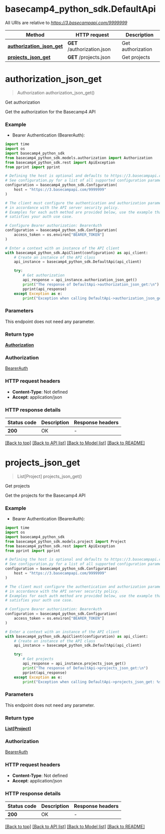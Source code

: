# basecamp4_python_sdk.DefaultApi

All URIs are relative to *https://3.basecampapi.com/9999999*

Method | HTTP request | Description
------------- | ------------- | -------------
[**authorization_json_get**](DefaultApi.md#authorization_json_get) | **GET** /authorization.json | Get authorization
[**projects_json_get**](DefaultApi.md#projects_json_get) | **GET** /projects.json | Get projects


# **authorization_json_get**
> Authorization authorization_json_get()

Get authorization

Get the authorization for the Basecamp4 API

### Example

* Bearer Authentication (BearerAuth):

```python
import time
import os
import basecamp4_python_sdk
from basecamp4_python_sdk.models.authorization import Authorization
from basecamp4_python_sdk.rest import ApiException
from pprint import pprint

# Defining the host is optional and defaults to https://3.basecampapi.com/9999999
# See configuration.py for a list of all supported configuration parameters.
configuration = basecamp4_python_sdk.Configuration(
    host = "https://3.basecampapi.com/9999999"
)

# The client must configure the authentication and authorization parameters
# in accordance with the API server security policy.
# Examples for each auth method are provided below, use the example that
# satisfies your auth use case.

# Configure Bearer authorization: BearerAuth
configuration = basecamp4_python_sdk.Configuration(
    access_token = os.environ["BEARER_TOKEN"]
)

# Enter a context with an instance of the API client
with basecamp4_python_sdk.ApiClient(configuration) as api_client:
    # Create an instance of the API class
    api_instance = basecamp4_python_sdk.DefaultApi(api_client)

    try:
        # Get authorization
        api_response = api_instance.authorization_json_get()
        print("The response of DefaultApi->authorization_json_get:\n")
        pprint(api_response)
    except Exception as e:
        print("Exception when calling DefaultApi->authorization_json_get: %s\n" % e)
```



### Parameters

This endpoint does not need any parameter.

### Return type

[**Authorization**](Authorization.md)

### Authorization

[BearerAuth](../README.md#BearerAuth)

### HTTP request headers

 - **Content-Type**: Not defined
 - **Accept**: application/json

### HTTP response details

| Status code | Description | Response headers |
|-------------|-------------|------------------|
**200** | OK |  -  |

[[Back to top]](#) [[Back to API list]](../README.md#documentation-for-api-endpoints) [[Back to Model list]](../README.md#documentation-for-models) [[Back to README]](../README.md)

# **projects_json_get**
> List[Project] projects_json_get()

Get projects

Get the projects for the Basecamp4 API

### Example

* Bearer Authentication (BearerAuth):

```python
import time
import os
import basecamp4_python_sdk
from basecamp4_python_sdk.models.project import Project
from basecamp4_python_sdk.rest import ApiException
from pprint import pprint

# Defining the host is optional and defaults to https://3.basecampapi.com/9999999
# See configuration.py for a list of all supported configuration parameters.
configuration = basecamp4_python_sdk.Configuration(
    host = "https://3.basecampapi.com/9999999"
)

# The client must configure the authentication and authorization parameters
# in accordance with the API server security policy.
# Examples for each auth method are provided below, use the example that
# satisfies your auth use case.

# Configure Bearer authorization: BearerAuth
configuration = basecamp4_python_sdk.Configuration(
    access_token = os.environ["BEARER_TOKEN"]
)

# Enter a context with an instance of the API client
with basecamp4_python_sdk.ApiClient(configuration) as api_client:
    # Create an instance of the API class
    api_instance = basecamp4_python_sdk.DefaultApi(api_client)

    try:
        # Get projects
        api_response = api_instance.projects_json_get()
        print("The response of DefaultApi->projects_json_get:\n")
        pprint(api_response)
    except Exception as e:
        print("Exception when calling DefaultApi->projects_json_get: %s\n" % e)
```



### Parameters

This endpoint does not need any parameter.

### Return type

[**List[Project]**](Project.md)

### Authorization

[BearerAuth](../README.md#BearerAuth)

### HTTP request headers

 - **Content-Type**: Not defined
 - **Accept**: application/json

### HTTP response details

| Status code | Description | Response headers |
|-------------|-------------|------------------|
**200** | OK |  -  |

[[Back to top]](#) [[Back to API list]](../README.md#documentation-for-api-endpoints) [[Back to Model list]](../README.md#documentation-for-models) [[Back to README]](../README.md)

